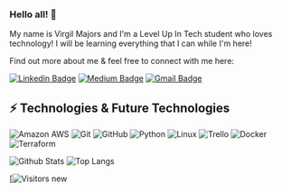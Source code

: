 ### Hello all! 👋

My name is Virgil Majors and I'm a Level Up In Tech student who loves technology! I will be learning everything that I can while I'm here!

Find out more about me & feel free to connect with me here:


[![Linkedin Badge](https://img.shields.io/badge/-Virgil%20Majors-blue?style=flat-square&logo=Linkedin&logoColor=white&link=https://https://www.linkedin.com/in/virgil-majors-0b9232230/)](https://www.linkedin.com/in/virgil-majors-0b9232230/)
[![Medium Badge](https://img.shields.io/badge/Virgil%20Majors-12100E?style=flat-square&logo=medium&logoColor=white&link=https://medium.com/@redslick84)](https://medium.com/@redslick84)
[![Gmail Badge](https://img.shields.io/badge/-Mr.V.Majors84@gmail.com-c14438?style=flat-square&logo=Gmail&logoColor=white&link=mailto:Mr.V.Majors84@gmail.com)](mailto:Mr.V.Majors84@gmail.com)

## ⚡ Technologies & Future Technologies

![Amazon AWS](https://img.shields.io/badge/Amazon%20AWS-232F3E?style=flat-square&logo=amazon-aws)
![Git](https://img.shields.io/badge/-Git-black?style=flat-square&logo=git)
![GitHub](https://img.shields.io/badge/-GitHub-181717?style=flat-square&logo=github)
![Python](https://img.shields.io/badge/-Python-black?style=flat-square&logo=Python)
![Linux](https://img.shields.io/badge/Linux-FCC624?style=flat-square&logo=linux&logoColor=black)
![Trello](https://img.shields.io/badge/Trello-%23026AA7.svg?style=flat-square&logo=Trello&logoColor=white)
![Docker](https://img.shields.io/badge/docker-%230db7ed.svg?style=for-the-badge&logo=docker&logoColor=white)
![Terraform](https://img.shields.io/badge/terraform-%235835CC.svg?style=for-the-badge&logo=terraform&logoColor=white)


![Github Stats](https://github-readme-stats.vercel.app/api?username=Vmajors84&count_private=true&show_icons=true&include_all_commits=true)
![Top Langs](https://github-readme-stats.vercel.app/api/top-langs/?username=Vmajors84&hide=TeX&layout=compact)


[![Visitors](https://api.visitorbadge.io/api/visitors?path=https%3A%2F%2Fgithub.com%2FVmajors84%2FVmajors84%2Ftree%2Fmain&label=Visitors&countColor=%23263759&labelStyle=lower)   new
